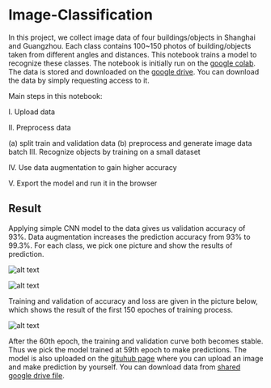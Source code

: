 # Image-Classification

In this project, we collect image data of four buildings/objects in Shanghai and Guangzhou. Each class contains 100~150 photos of building/objects taken from different angles and distances. This notebook trains a model to recognize these classes. The notebook is initially run on the [google colab](https://colab.research.google.com). The data is stored and downloaded on the [google drive](https://drive.google.com/file/d/1rj-RaymLVMJoZOrkxa2wt0h2-EoPrDVL/view?usp=sharing). You can download the data by simply requesting access to it.

Main steps in this notebook:

I. Upload data

II. Preprocess data

(a) split train and validation data
(b) preprocess and generate image data batch
III. Recognize objects by training on a small dataset

IV. Use data augmentation to gain higher accuracy

V. Export the model and run it in the browser

## Result

Applying simple CNN model to the data gives us validation accuracy of 93%.
Data augmentation increases the prediction accuracy from 93% to 99.3%.
For each class, we pick one picture and show the results of prediction.

![alt text](https://user-images.githubusercontent.com/79208856/113706860-ba411e00-9711-11eb-9e44-8b8e9f29fc4f.png)

![alt text](https://user-images.githubusercontent.com/79208856/113706875-bd3c0e80-9711-11eb-9ea0-953b07876123.png)

Training and validation of accuracy and loss are given in the picture below, which shows the result of the first 150 epoches of training process. 

![alt text](https://user-images.githubusercontent.com/79208856/113706292-18213600-9711-11eb-9eca-7788b2662948.png)

After the 60th epoch, the training and validation curve both becomes stable. Thus we pick the model trained at 59th epoch to make predictions. 
The model is also uploaded on the [gituhub page](https://xuan-he-97.github.io/index.html) where you can upload an image and make prediction by yourself. You can download data from [shared google drive file](https://drive.google.com/file/d/1rj-RaymLVMJoZOrkxa2wt0h2-EoPrDVL/view?usp=sharing).
